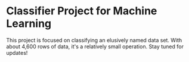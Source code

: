 # Classifier Project for Machine Learning

This project is focused on classifying an elusively named data set. With about 4,600 rows of data, it's a relatively small operation.
Stay tuned for updates!
